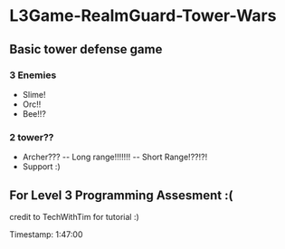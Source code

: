 # L3Game-RealmGuard-Tower-Wars
## Basic tower defense game
### 3 Enemies
- Slime!
- Orc!!
- Bee!!?
### 2 tower??
- Archer???
-- Long range!!!!!!!
-- Short Range!??!?!
- Support :)
## For Level 3 Programming Assesment :(
credit to TechWithTim for tutorial :)

Timestamp: 1:47:00
